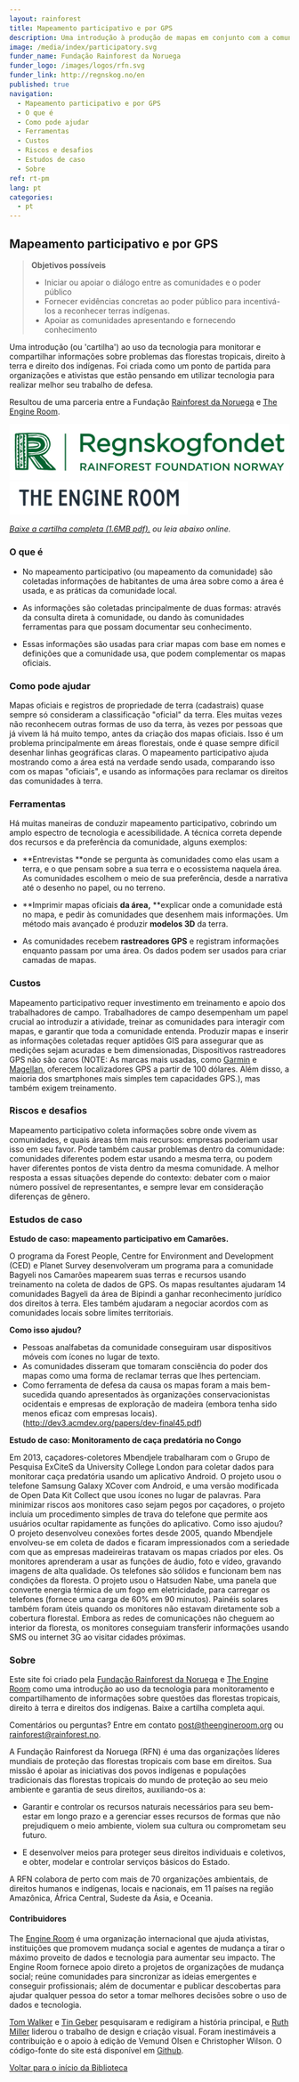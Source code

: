 ```yaml
---
layout: rainforest
title: Mapeamento participativo e por GPS
description: Uma introdução à produção de mapas em conjunto com a comunidade (mapeamento participativo) para mostrar como uma área está realmente sendo usada, comparar com os mapas oficiais e usar as informações para reclamar os direitos das comunidades à terra . Parte do relatório <a href="/pt/rainforest-tech/">Tecnologia Rainforest</a> .
image: /media/index/participatory.svg
funder_name: Fundação Rainforest da Noruega
funder_logo: /images/logos/rfn.svg
funder_link: http://regnskog.no/en
published: true
navigation:
  - Mapeamento participativo e por GPS
  - O que é
  - Como pode ajudar
  - Ferramentas
  - Custos
  - Riscos e desafios
  - Estudos de caso
  - Sobre
ref: rt-pm
lang: pt
categories:
  - pt
---
```


## **Mapeamento participativo e por GPS**

> **Objetivos possíveis**
> * Iniciar ou apoiar o diálogo entre as comunidades e o poder público
> * Fornecer evidências concretas ao poder público para incentivá-los a reconhecer terras indígenas.
> * Apoiar as comunidades apresentando e fornecendo conhecimento

Uma introdução (ou 'cartilha') ao uso da tecnologia para monitorar e compartilhar informações sobre problemas das florestas tropicais, direito à terra e direito dos indígenas. Foi criada como um ponto de partida para organizações e ativistas que estão pensando em utilizar tecnologia para realizar melhor seu trabalho de defesa.

Resultou de uma parceria entre a Fundação [Rainforest da Noruega](http://www.regnskog.no/en/) e [The Engine Room](https://theengineroom.org/).

![Rainforest Foundation Norway](/images/logos/rfn-dark.svg) ![The Engine Room](/images/logos/engineroom-dark.png)

_[Baixe a cartilha completa (1.6MB pdf).](http://d5i6is0eze552.cloudfront.net/documents/Publikasjoner/Andre-rapporter/Rainforest-tech-primer.pdf?mtime=20160704134642) ou leia abaixo online._

### O que é

* No mapeamento participativo (ou mapeamento da comunidade) são coletadas informações de habitantes de uma área sobre como a área é usada, e as práticas da comunidade local.  

* As informações são coletadas principalmente de duas formas: através da consulta direta à comunidade, ou dando às comunidades ferramentas para que possam documentar seu conhecimento.

* Essas informações são usadas para criar mapas com base em nomes e definições que a comunidade usa, que podem complementar os mapas oficiais.

### Como pode ajudar

Mapas oficiais e registros de propriedade de terra (cadastrais) quase sempre só consideram a classificação "oficial" da terra. Eles muitas vezes não reconhecem outras formas de uso da terra, às vezes por pessoas que já vivem lá há muito tempo, antes da criação dos mapas oficiais. Isso é um problema principalmente em áreas florestais, onde é quase sempre difícil desenhar linhas geográficas claras. O mapeamento participativo ajuda mostrando como a área está na verdade sendo usada, comparando isso com os mapas "oficiais", e usando as informações para reclamar os direitos das comunidades à terra.

### Ferramentas

Há muitas maneiras de conduzir mapeamento participativo, cobrindo um amplo espectro de tecnologia e acessibilidade. A técnica correta depende dos recursos e da preferência da comunidade, alguns exemplos:

* **Entrevistas **onde se pergunta às comunidades como elas usam a terra, e o que pensam sobre a sua terra e o ecossistema naquela área. As comunidades escolhem o meio de sua preferência, desde a narrativa até o desenho no papel, ou no terreno.

* **Imprimir mapas oficiais **da área,** **explicar onde a comunidade está no mapa, e pedir às comunidades que desenhem mais informações. Um método mais avançado é produzir **modelos 3D** da terra.

* As comunidades recebem **rastreadores GPS** e registram informações enquanto passam por uma área. Os dados podem ser usados para criar camadas de mapas.

### Custos

Mapeamento participativo requer investimento em treinamento e apoio dos trabalhadores de campo. Trabalhadores de campo desempenham um papel crucial ao introduzir a atividade, treinar as comunidades para interagir com mapas, e garantir que toda a comunidade entenda. Produzir mapas e inserir as informações coletadas requer aptidões GIS para assegurar que as medições sejam acuradas e bem dimensionadas, Dispositivos rastreadores GPS não são caros (NOTE:  As marcas mais usadas, como [Garmin](https://buy.garmin.com/en-US/US/cIntoSports-c10341-p1.html) e [Magellan](http://www.magellangps.com/Store/eXploristSeries), oferecem localizadores GPS a partir de 100 dólares. Além disso, a maioria dos smartphones mais simples tem capacidades GPS.), mas também exigem treinamento.

### Riscos e desafios

Mapeamento participativo coleta informações sobre onde vivem as comunidades, e quais áreas têm mais recursos: empresas poderiam usar isso em seu favor. Pode também causar problemas dentro da comunidade: comunidades diferentes podem estar usando a mesma terra, ou podem haver diferentes pontos de vista dentro da mesma comunidade. A melhor resposta a essas situações depende do contexto: debater com o maior número possível de representantes, e sempre levar em consideração diferenças de gênero.

### Estudos de caso

**Estudo de caso: mapeamento participativo em Camarões.**

O programa da Forest People, Centre for Environment and Development (CED) e Planet Survey desenvolveram um programa para a comunidade Bagyeli nos Camarões mapearem suas terras e recursos usando treinamento na coleta de dados de GPS. Os mapas resultantes ajudaram 14 comunidades Bagyeli da área de Bipindi a ganhar reconhecimento jurídico dos direitos à terra. Eles também ajudaram a negociar acordos com as comunidades locais sobre limites territoriais.

**Como isso ajudou?**

- Pessoas analfabetas da comunidade conseguiram usar dispositivos móveis com ícones no lugar de texto.
- As comunidades disseram que tomaram consciência do poder dos mapas como uma forma de reclamar terras que lhes pertenciam.
- Como ferramenta de defesa da causa os mapas foram a mais bem-sucedida quando apresentados às organizações conservacionistas ocidentais e empresas de exploração de madeira (embora tenha sido menos eficaz com empresas locais). (http://dev3.acmdev.org/papers/dev-final45.pdf)


**Estudo de caso: Monitoramento de caça predatória no Congo**

Em 2013, caçadores-coletores Mbendjele trabalharam com o Grupo de Pesquisa ExCiteS da University College London para coletar dados para monitorar caça predatória usando um aplicativo Android. O projeto usou o telefone Samsung Galaxy XCover com Android, e uma versão modificada de Open Data Kit Collect que usou ícones no lugar de palavras. Para minimizar riscos aos monitores caso sejam pegos por caçadores, o projeto incluía um procedimento simples de trava do telefone que permite aos usuários ocultar rapidamente as funções do aplicativo.
Como isso ajudou?
O projeto desenvolveu conexões fortes desde 2005, quando Mbendjele envolveu-se em coleta de dados e ficaram impressionados com a seriedade com que as empresas madeireiras tratavam os mapas criados por eles.
Os monitores aprenderam a usar as funções de áudio, foto e vídeo, gravando imagens de alta qualidade. Os telefones são sólidos e funcionam bem nas condições da floresta.
 O projeto usou o Hatsuden Nabe, uma panela que converte energia térmica de um fogo em eletricidade, para carregar os telefones (fornece uma carga de 60% em 90 minutos). Painéis solares também foram úteis quando os monitores não estavam diretamente sob a cobertura florestal.
Embora as redes de comunicações não cheguem ao interior da floresta, os monitores conseguiam transferir informações usando SMS ou internet 3G ao visitar cidades próximas.</td>
  </tr>
</table>

### **Sobre**
Este site foi criado pela [Fundação Rainforest da Noruega](www.regnskog.no/en/) e [The Engine Room](//theengineroom.org) como uma introdução ao uso da tecnologia para monitoramento e compartilhamento de informações sobre questões das florestas tropicais, direito à terra e direitos dos indígenas. Baixe a cartilha completa aqui.

Comentários ou perguntas? Entre em contato [post@theengineroom.org](mailto:post@theengineroom.org) ou [rainforest@rainforest.no](rainforest@rainforest.no).

A Fundação Rainforest da Noruega (RFN) é uma das organizações líderes mundiais de proteção das florestas tropicais com base em direitos. Sua missão é apoiar as iniciativas dos povos indígenas e populações tradicionais das florestas tropicais do mundo de proteção ao seu meio ambiente e garantia de seus direitos, auxiliando-os a:

- Garantir e controlar os recursos naturais necessários para seu bem-estar em longo prazo e a gerenciar esses recursos de formas que não prejudiquem o meio ambiente, violem sua cultura ou comprometam seu futuro.

- E desenvolver meios para proteger seus direitos individuais e coletivos, e obter, modelar e controlar serviços básicos do Estado.

A RFN colabora de perto com mais de 70 organizações ambientais, de direitos humanos e indígenas, locais e nacionais, em 11 países na região Amazônica, África Central, Sudeste da Ásia, e Oceania.

#### **Contribuidores**
The [Engine Room](https://www.theengineroom.org) é uma organização internacional que ajuda ativistas, instituições que promovem mudança social e agentes de mudança a tirar o máximo proveito de dados e tecnologia para aumentar seu impacto. The Engine Room fornece apoio direto a projetos de organizações de mudança social; reúne comunidades para sincronizar as ideias emergentes e conseguir profissionais; além de documentar e publicar descobertas para ajudar qualquer pessoa do setor a tomar melhores decisões sobre o uso de dados e tecnologia.

[Tom Walker](https://www.theengineroom.org/our_team/tom-walker) e [Tin Geber](https://www.theengineroom.org/our_team/tin-geber/) pesquisaram e redigiram a história principal, e [Ruth Miller](http://ruthmiller.net/) liderou o trabalho de design e criação visual. Foram inestimáveis a contribuição e o apoio à edição de Vemund Olsen e Christopher Wilson. O código-fonte do site está disponível em [Github](https://github.com/the-engine-room/library/).

[Voltar para o início da Biblioteca](/pt/rainforest-tech)
